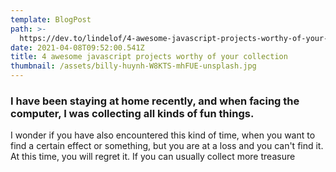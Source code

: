 ```yaml
---
template: BlogPost
path: >-
  https://dev.to/lindelof/4-awesome-javascript-projects-worthy-of-your-collection-53fi
date: 2021-04-08T09:52:00.541Z
title: 4 awesome javascript projects worthy of your collection
thumbnail: /assets/billy-huynh-W8KTS-mhFUE-unsplash.jpg
---
```

### I have been staying at home recently, and when facing the computer, I was collecting all kinds of fun things.

I wonder if you have also encountered this kind of time, when you want to find a certain effect or something, but you are at a loss and you can't find it. At this time, you will regret it. If you can usually collect more treasure
